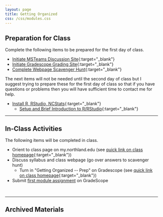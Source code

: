 ```yaml
---
layout: page
title: Getting Organized
css: /css/modules.css
---
```



## Preparation for Class

Complete the following items to be prepared for the first day of class.

* [Initiate MSTeams Discussion Site](Prep/GetOrganized_MSTeams){:target="_blank"}
* [Initiate Gradescope Grading Site](Prep/GetOrganized_Gradescope){:target="_blank"}
* [Complete Webpage Scavenger Hunt](Prep/GetOrganized_Hunt){:target="_blank"}

The next items will not be needed until the second day of class but I suggest trying to prepare these for the first day of class so that if you have questions or problems then you will have sufficient time to contact me for help.

* [Install R, RStudio, NCStats](Prep/RStart.html#installing-r-rstudio-ncstats){:target="_blank"}
    * [Setup and Brief Introduction to R/RStudio](Prep/RStart.html#what-is-r-and-rstudio){:target="_blank"}

----

## In-Class Activities

The following items will be completed in class.

* Orient to class page on my.northland.edu (see [quick link on class homepage](../){:target="_blank"})
* Discuss syllabus and class webpage (go over answers to scavenger hunt)
    * Turn in "Getting Organized -- Prep" on Gradescope (see [quick link on class homepage](../){:target="_blank"})
* Submit [first module assignment](CE/GetOrganized_CE1) on GradeScope

&nbsp;

----

## Archived Materials
